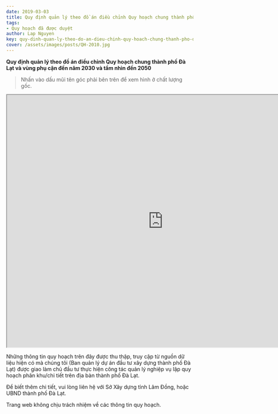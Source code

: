 ```yaml
---
date: 2019-03-03
title: Quy định quản lý theo đồ án điều chỉnh Quy hoạch chung thành phố Đà Lạt và vùng phụ cận đến năm 2030 và tầm nhìn đến 2050
tags:
- Quy hoạch đã được duyệt
author: Lap Nguyen
key: quy-dinh-quan-ly-theo-do-an-dieu-chinh-quy-hoach-chung-thanh-pho-da-lat-va-vung-phu-can-den-nam-2030-va-tam-nhin-den-2050
cover: /assets/images/posts/QH-2010.jpg
---
```


**Quy định quản lý theo đồ án điều chỉnh Quy hoạch chung thành phố Đà Lạt và vùng phụ cận đến năm 2030 và tầm nhìn đến 2050**

> Nhấn vào dấu mũi tên góc phải bên trên để xem hình ở chất lượng gốc. 

<iframe src="https://drive.google.com/file/d/149rXDXTep6L2LjdrBkMZeGHlPu_DfJND/preview" width="840" height="680"></iframe>

Những thông tin quy hoạch trên đây được thu thập, truy cập từ nguồn dữ liệu hiện có mà chúng tôi 
(Ban quản lý dự án đầu tư xây dựng thành phố Đà Lạt) được giao làm chủ đầu tư thực hiện công tác quản lý nghiệp vụ 
lập quy hoạch phân khu/chi tiết trên địa bàn thành phố Đà Lạt.

Để biết thêm chi tiết, vui lòng liên hệ với Sở Xây dựng tỉnh Lâm Đồng, hoặc UBND thành phố Đà Lạt.

Trang web không chịu trách nhiệm về các thông tin quy hoạch.